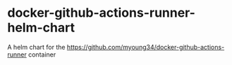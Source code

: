 # docker-github-actions-runner-helm-chart
A helm chart for the https://github.com/myoung34/docker-github-actions-runner container

